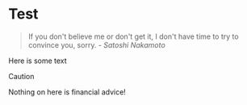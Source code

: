 # Test
> If you don't believe me or don't get it, I don't have time to try to convince you, sorry.
_- Satoshi Nakamoto_

Here is some text

> [!CAUTION]
> Nothing on here is financial advice! 
